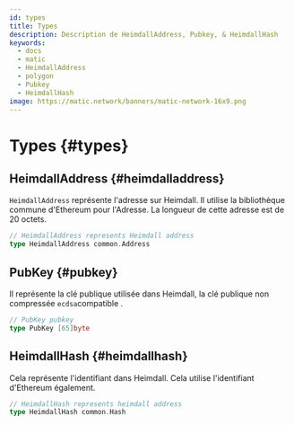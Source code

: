 ```yaml
---
id: types
title: Types
description: Description de HeimdallAddress, Pubkey, & HeimdallHash
keywords:
  - docs
  - matic
  - HeimdallAddress
  - polygon
  - Pubkey
  - HeimdallHash
image: https://matic.network/banners/matic-network-16x9.png
---
```


# Types {#types}

## HeimdallAddress {#heimdalladdress}

`HeimdallAddress` représente l'adresse sur Heimdall. Il utilise la bibliothèque commune d'Ethereum pour l'Adresse. La longueur de cette adresse est de 20 octets.

```go
// HeimdallAddress represents Heimdall address
type HeimdallAddress common.Address
```

## PubKey {#pubkey}

Il représente la clé publique utilisée dans Heimdall, la clé publique non compressée `ecdsa`compatible .

```go
// PubKey pubkey
type PubKey [65]byte
```

## HeimdallHash {#heimdallhash}

Cela représente l'identifiant dans Heimdall. Cela utilise l'identifiant d'Ethereum également.

```go
// HeimdallHash represents heimdall address
type HeimdallHash common.Hash
```
